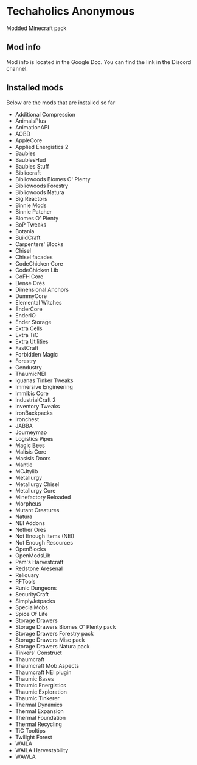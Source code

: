# Techaholics Anonymous
Modded Minecraft pack

Mod info
------
Mod info is located in the Google Doc. You can find the link in the Discord channel.

Installed mods
--------------
Below are the mods that are installed so far

- Additional Compression
- AnimalsPlus
- AnimationAPI
- AOBD
- AppleCore
- Applied Energistics 2
- Baubles
- BaublesHud
- Baubles Stuff
- Bibliocraft
- Bibliowoods Biomes O' Plenty
- Bibliowoods Forestry
- Bibliowoods Natura
- Big Reactors
- Binnie Mods
- Binnie Patcher
- Biomes O' Plenty
- BoP Tweaks
- Botania
- BuildCraft
- Carpenters' Blocks
- Chisel
- Chisel facades
- CodeChicken Core
- CodeChicken Lib
- CoFH Core
- Dense Ores
- Dimensional Anchors
- DummyCore
- Elemental Witches
- EnderCore
- EnderIO
- Ender Storage
- Extra Cells
- Extra TiC
- Extra Utilities
- FastCraft
- Forbidden Magic
- Forestry
- Gendustry
- ThaumicNEI
- Iguanas Tinker Tweaks
- Immersive Engineering
- Immibis Core
- IndustrialCraft 2
- Inventory Tweaks
- IronBackpacks
- Ironchest
- JABBA
- Journeymap
- Logistics Pipes
- Magic Bees
- Malisis Core
- Masisis Doors
- Mantle
- MCJtylib
- Metallurgy
- Metallurgy Chisel
- Metallurgy Core
- Minefactory Reloaded
- Morpheus
- Mutant Creatures
- Natura
- NEI Addons
- Nether Ores
- Not Enough Items (NEI)
- Not Enough Resources
- OpenBlocks
- OpenModsLib
- Pam's Harvestcraft
- Redstone Aresenal
- Reliquary
- RFTools
- Runic Dungeons
- SecurityCraft
- SimplyJetpacks
- SpecialMobs
- Spice Of Life
- Storage Drawers
- Storage Drawers Biomes O' Plenty pack
- Storage Drawers Forestry pack
- Storage Drawers Misc pack
- Storage Drawers Natura pack
- Tinkers' Construct
- Thaumcraft
- Thaumcraft Mob Aspects
- Thaumcraft NEI plugin
- Thaumic Bases
- Thaumic Energistics
- Thaumic Exploration
- Thaumic Tinkerer
- Thermal Dynamics
- Thermal Expansion
- Thermal Foundation
- Thermal Recycling
- TiC Tooltips
- Twilight Forest
- WAILA
- WAILA Harvestability
- WAWLA
